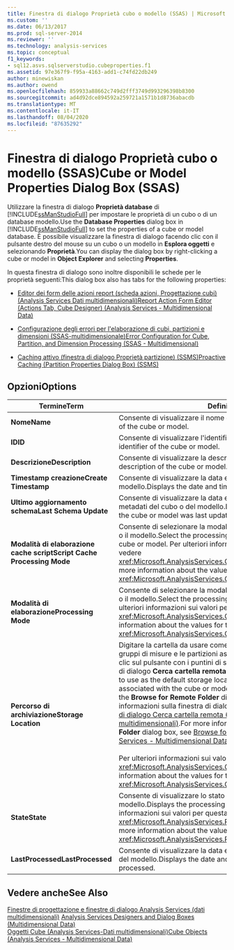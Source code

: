 ```yaml
---
title: Finestra di dialogo Proprietà cubo o modello (SSAS) | Microsoft Docs
ms.custom: ''
ms.date: 06/13/2017
ms.prod: sql-server-2014
ms.reviewer: ''
ms.technology: analysis-services
ms.topic: conceptual
f1_keywords:
- sql12.asvs.sqlserverstudio.cubeproperties.f1
ms.assetid: 97e367f9-f95a-4163-add1-c74fd22db249
author: minewiskan
ms.author: owend
ms.openlocfilehash: 859933a88662c749d2fff3749d993296398b8300
ms.sourcegitcommit: ad4d92dce894592a259721a1571b1d8736abacdb
ms.translationtype: MT
ms.contentlocale: it-IT
ms.lasthandoff: 08/04/2020
ms.locfileid: "87635292"
---
```

# <a name="cube-or-model-properties-dialog-box-ssas"></a><span data-ttu-id="afe8d-102">Finestra di dialogo Proprietà cubo o modello (SSAS)</span><span class="sxs-lookup"><span data-stu-id="afe8d-102">Cube or Model Properties Dialog Box (SSAS)</span></span>
  <span data-ttu-id="afe8d-103">Utilizzare la finestra di dialogo **Proprietà database** di [!INCLUDE[ssManStudioFull](../includes/ssmanstudiofull-md.md)] per impostare le proprietà di un cubo o di un database modello.</span><span class="sxs-lookup"><span data-stu-id="afe8d-103">Use the **Database Properties** dialog box in [!INCLUDE[ssManStudioFull](../includes/ssmanstudiofull-md.md)] to set the properties of a cube or model database.</span></span> <span data-ttu-id="afe8d-104">È possibile visualizzare la finestra di dialogo facendo clic con il pulsante destro del mouse su un cubo o un modello in **Esplora oggetti** e selezionando **Proprietà**.</span><span class="sxs-lookup"><span data-stu-id="afe8d-104">You can display the dialog box by right-clicking a cube or model in **Object Explorer** and selecting **Properties**.</span></span>  
  
 <span data-ttu-id="afe8d-105">In questa finestra di dialogo sono inoltre disponibili le schede per le proprietà seguenti:</span><span class="sxs-lookup"><span data-stu-id="afe8d-105">This dialog box also has tabs for the following properties:</span></span>  
  
-   [<span data-ttu-id="afe8d-106">Editor dei form delle azioni report &#40;scheda azioni, Progettazione cubi&#41; &#40;Analysis Services Dati multidimensionali&#41;</span><span class="sxs-lookup"><span data-stu-id="afe8d-106">Report Action Form Editor &#40;Actions Tab, Cube Designer&#41; &#40;Analysis Services - Multidimensional Data&#41;</span></span>](report-action-form-editor-cube-designer-analysis-services-multidimensional-data.md)  
  
-   [<span data-ttu-id="afe8d-107">Configurazione degli errori per l'elaborazione di cubi, partizioni e dimensioni &#40;SSAS-multidimensionale&#41;</span><span class="sxs-lookup"><span data-stu-id="afe8d-107">Error Configuration for Cube, Partition, and Dimension Processing &#40;SSAS - Multidimensional&#41;</span></span>](multidimensional-models/error-configuration-for-cube-partition-and-dimension-processing.md)  
  
-   [<span data-ttu-id="afe8d-108">Caching attivo &#40;finestra di dialogo Proprietà partizione&#41; &#40;SSMS&#41;</span><span class="sxs-lookup"><span data-stu-id="afe8d-108">Proactive Caching &#40;Partition Properties Dialog Box&#41; &#40;SSMS&#41;</span></span>](proactive-caching-partition-properties-dialog-box-ssms.md)  
  
## <a name="options"></a><span data-ttu-id="afe8d-109">Opzioni</span><span class="sxs-lookup"><span data-stu-id="afe8d-109">Options</span></span>  
  
|<span data-ttu-id="afe8d-110">Termine</span><span class="sxs-lookup"><span data-stu-id="afe8d-110">Term</span></span>|<span data-ttu-id="afe8d-111">Definizione</span><span class="sxs-lookup"><span data-stu-id="afe8d-111">Definition</span></span>|  
|----------|----------------|  
|<span data-ttu-id="afe8d-112">**Nome**</span><span class="sxs-lookup"><span data-stu-id="afe8d-112">**Name**</span></span>|<span data-ttu-id="afe8d-113">Consente di visualizzare il nome del cubo o del modello.</span><span class="sxs-lookup"><span data-stu-id="afe8d-113">Displays the name of the cube or model.</span></span>|  
|<span data-ttu-id="afe8d-114">**ID**</span><span class="sxs-lookup"><span data-stu-id="afe8d-114">**ID**</span></span>|<span data-ttu-id="afe8d-115">Consente di visualizzare l'identificatore del cubo o del modello.</span><span class="sxs-lookup"><span data-stu-id="afe8d-115">Displays the identifier of the cube or model.</span></span>|  
|<span data-ttu-id="afe8d-116">**Descrizione**</span><span class="sxs-lookup"><span data-stu-id="afe8d-116">**Description**</span></span>|<span data-ttu-id="afe8d-117">Consente di visualizzare la descrizione del cubo o del modello.</span><span class="sxs-lookup"><span data-stu-id="afe8d-117">Displays the description of the cube or model.</span></span>|  
|<span data-ttu-id="afe8d-118">**Timestamp creazione**</span><span class="sxs-lookup"><span data-stu-id="afe8d-118">**Create Timestamp**</span></span>|<span data-ttu-id="afe8d-119">Consente di visualizzare la data e l'ora di creazione del cubo o del modello.</span><span class="sxs-lookup"><span data-stu-id="afe8d-119">Displays the date and time the cube or model was created.</span></span>|  
|<span data-ttu-id="afe8d-120">**Ultimo aggiornamento schema**</span><span class="sxs-lookup"><span data-stu-id="afe8d-120">**Last Schema Update**</span></span>|<span data-ttu-id="afe8d-121">Consente di visualizzare la data e l'ora dell'ultimo aggiornamento dei metadati del cubo o del modello.</span><span class="sxs-lookup"><span data-stu-id="afe8d-121">Displays the date and time the metadata for the cube or model was last updated.</span></span>|  
|<span data-ttu-id="afe8d-122">**Modalità di elaborazione cache script**</span><span class="sxs-lookup"><span data-stu-id="afe8d-122">**Script Cache Processing Mode**</span></span>|<span data-ttu-id="afe8d-123">Consente di selezionare la modalità di elaborazione da utilizzare per il cubo o il modello.</span><span class="sxs-lookup"><span data-stu-id="afe8d-123">Select the processing mode to use for the script cache of the cube or model.</span></span> <span data-ttu-id="afe8d-124">Per ulteriori informazioni sui valori per questa proprietà, vedere <xref:Microsoft.AnalysisServices.Cube.ScriptCacheProcessingMode%2A>.</span><span class="sxs-lookup"><span data-stu-id="afe8d-124">For more information about the values for this property, see <xref:Microsoft.AnalysisServices.Cube.ScriptCacheProcessingMode%2A>.</span></span>|  
|<span data-ttu-id="afe8d-125">**Modalità di elaborazione**</span><span class="sxs-lookup"><span data-stu-id="afe8d-125">**Processing Mode**</span></span>|<span data-ttu-id="afe8d-126">Consente di selezionare la modalità di elaborazione da utilizzare per il cubo o il modello.</span><span class="sxs-lookup"><span data-stu-id="afe8d-126">Select the processing mode to use for the cube or model.</span></span> <span data-ttu-id="afe8d-127">Per ulteriori informazioni sui valori per questa proprietà, vedere <xref:Microsoft.AnalysisServices.Cube.ProcessingMode%2A>.</span><span class="sxs-lookup"><span data-stu-id="afe8d-127">For more information about the values for this property, see <xref:Microsoft.AnalysisServices.Cube.ProcessingMode%2A>.</span></span>|  
|<span data-ttu-id="afe8d-128">**Percorso di archiviazione**</span><span class="sxs-lookup"><span data-stu-id="afe8d-128">**Storage Location**</span></span>|<span data-ttu-id="afe8d-129">Digitare la cartella da usare come percorso di archiviazione predefinito per i gruppi di misure e le partizioni associati al cubo o al modello oppure fare clic sul pulsante con i puntini di sospensione (**...**) per visualizzare la finestra di dialogo **Cerca cartella remota** e selezionare una cartella.</span><span class="sxs-lookup"><span data-stu-id="afe8d-129">Type the folder to use as the default storage location for measure groups and partitions associated with the cube or model, or click the ellipsis button (**...**) to display the **Browse for Remote Folder** dialog box to select a folder.</span></span> <span data-ttu-id="afe8d-130">Per altre informazioni sulla finestra di dialogo **Cerca cartella remota**, vedere [Finestra di dialogo Cerca cartella remota &#40;Analysis Services - Dati multidimensionali&#41;](browse-for-remote-folder-dialog-box-analysis-services-multidimensional-data.md).</span><span class="sxs-lookup"><span data-stu-id="afe8d-130">For more information about the **Browse for Remote Folder** dialog box, see [Browse for Remote Folder Dialog Box &#40;Analysis Services - Multidimensional Data&#41;](browse-for-remote-folder-dialog-box-analysis-services-multidimensional-data.md).</span></span><br /><br /> <span data-ttu-id="afe8d-131">Per ulteriori informazioni sui valori per questa proprietà, vedere <xref:Microsoft.AnalysisServices.Cube.StorageLocation%2A>.</span><span class="sxs-lookup"><span data-stu-id="afe8d-131">For more information about the values for this property, see <xref:Microsoft.AnalysisServices.Cube.StorageLocation%2A>.</span></span>|  
|<span data-ttu-id="afe8d-132">**State**</span><span class="sxs-lookup"><span data-stu-id="afe8d-132">**State**</span></span>|<span data-ttu-id="afe8d-133">Consente di visualizzare lo stato di elaborazione del cubo o del modello.</span><span class="sxs-lookup"><span data-stu-id="afe8d-133">Displays the processing state of the cube or model.</span></span> <span data-ttu-id="afe8d-134">Per ulteriori informazioni sui valori per questa proprietà, vedere <xref:Microsoft.AnalysisServices.ProcessableMajorObject.State%2A>.</span><span class="sxs-lookup"><span data-stu-id="afe8d-134">For more information about the values for this property, see <xref:Microsoft.AnalysisServices.ProcessableMajorObject.State%2A>.</span></span>|  
|<span data-ttu-id="afe8d-135">**LastProcessed**</span><span class="sxs-lookup"><span data-stu-id="afe8d-135">**LastProcessed**</span></span>|<span data-ttu-id="afe8d-136">Consente di visualizzare la data e l'ora dell'ultima elaborazione del cubo o del modello.</span><span class="sxs-lookup"><span data-stu-id="afe8d-136">Displays the date and time the cube or model was last processed.</span></span>|  
  
## <a name="see-also"></a><span data-ttu-id="afe8d-137">Vedere anche</span><span class="sxs-lookup"><span data-stu-id="afe8d-137">See Also</span></span>  
 <span data-ttu-id="afe8d-138">[Finestre di progettazione e finestre di dialogo Analysis Services &#40;dati multidimensionali&#41;](analysis-services-designers-and-dialog-boxes-multidimensional-data.md) </span><span class="sxs-lookup"><span data-stu-id="afe8d-138">[Analysis Services Designers and Dialog Boxes &#40;Multidimensional Data&#41;](analysis-services-designers-and-dialog-boxes-multidimensional-data.md) </span></span>  
 [<span data-ttu-id="afe8d-139">Oggetti Cube &#40;Analysis Services-Dati multidimensionali&#41;</span><span class="sxs-lookup"><span data-stu-id="afe8d-139">Cube Objects &#40;Analysis Services - Multidimensional Data&#41;</span></span>](multidimensional-models-olap-logical-cube-objects/cube-objects-analysis-services-multidimensional-data.md)  
  
  
